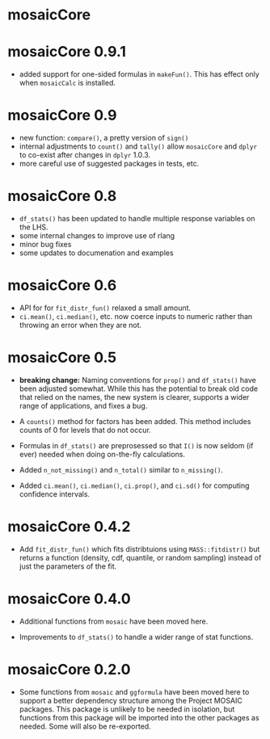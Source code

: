 # mosaicCore 

# mosaicCore 0.9.1 

* added support for one-sided formulas in `makeFun()`. This has effect only when `mosaicCalc` is installed.

# mosaicCore 0.9

* new function: `compare()`, a pretty version of `sign()`
* internal adjustments to `count()` and `tally()` allow `mosaicCore` and `dplyr` to co-exist after changes in `dplyr` 1.0.3.
* more careful use of suggested packages in tests, etc.

# mosaicCore 0.8

* `df_stats()` has been updated to handle multiple response variables on the LHS.
* some internal changes to improve use of rlang
* minor bug fixes
* some updates to documenation and examples

# mosaicCore 0.6

* API for for `fit_distr_fun()` relaxed a small amount.
* `ci.mean()`, `ci.median()`, etc. now coerce inputs to numeric rather than
throwing an error when they are not.
  
# mosaicCore 0.5

* **breaking change:** Naming conventions for `prop()` and `df_stats()` have
been adjusted somewhat.  While this has the potential to break old code that
relied on the names, the new system is clearer, supports a wider range of
applications, and fixes a bug.

* A `counts()` method for factors has been added.  This method includes counts
of 0 for levels that do not occur.

* Formulas in `df_stats()` are preprosessed so that `I()` is now seldom (if ever) 
needed when doing on-the-fly calculations.

* Added `n_not_missing()` and `n_total()` similar to `n_missing()`.

* Added `ci.mean()`, `ci.median()`, `ci.prop()`, and `ci.sd()` for computing confidence intervals.

# mosaicCore 0.4.2

* Add `fit_distr_fun()` which fits distribtuions using `MASS::fitdistr()` but
returns a function (density, cdf, quantile, or random sampling) instead of just
the parameters of the fit.

# mosaicCore 0.4.0

* Additional functions from `mosaic` have been moved here.

* Improvements to `df_stats()` to handle a wider range of stat functions.

# mosaicCore 0.2.0

* Some functions from `mosaic` and `ggformula` have been moved here to support a better dependency structure among the Project MOSAIC packages.  This package is unlikely to be needed in isolation, but functions from this package will be imported into the other packages as needed.  Some will also be re-exported.



